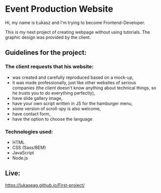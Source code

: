 # Event Production Website

Hi, my name is Łukasz and I'm trying to become Frontend-Developer.

This is my next project of creating webpage without using tutorials. The graphic design was provided by the client. 

## Guidelines for the project:

### The client requests that his website:

- was created and carefully reproduced based on a mock-up,
- it was made professionally, just like other websites of serious companies (the client doesn't know anything about technical things, so he trusts you to do everything perfectly),
- have slide gallery image,
- have your own script written in JS for the hamburger menu,
- some version of scroll-spy is also welcome,
- have contact form,
- have the option to choose the language
  

### Technologies used:

- HTML
- CSS (Sass/BEM)
- JavaScript
- Node.js


## Live: 
https://lukaseag.github.io/First-project/
